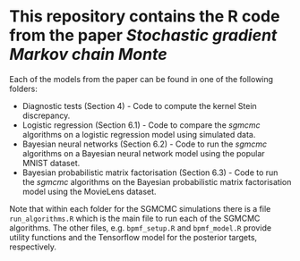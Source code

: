 # This repository contains the R code from the paper *Stochastic gradient Markov chain Monte*

Each of the models from the paper can be found in one of the following folders:
* Diagnostic tests (Section 4) - Code to compute the kernel Stein discrepancy.
* Logistic regression (Section 6.1) - Code to compare the *sgmcmc* algorithms on a logistic regression model using simulated data.
* Bayesian neural networks (Section 6.2) - Code to run the *sgmcmc* algorithms on a Bayesian neural network model using the popular MNIST dataset.
* Bayesian probabilistic matrix factorisation (Section 6.3) - Code to run the *sgmcmc* algorithms on the Bayesian probabilistic matrix factorisation model using the MovieLens dataset.

Note that within each folder for the SGMCMC simulations there is a file `run_algorithms.R` which is the main file to run each of the SGMCMC algorithms. The other files, e.g. `bpmf_setup.R` and `bpmf_model.R` provide utility functions and the Tensorflow model for the posterior targets, respectively. 
